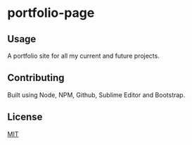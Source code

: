 # portfolio-page

## Usage
A portfolio site for all my current and future projects. 

## Contributing
Built using Node, NPM, Github, Sublime Editor and Bootstrap.

## License
[MIT](https://choosealicense.com/licenses/mit/)